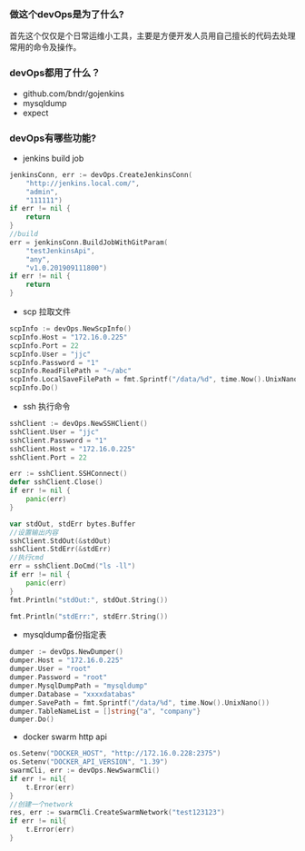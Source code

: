 ### 做这个devOps是为了什么?
首先这个仅仅是个日常运维小工具，主要是方便开发人员用自己擅长的代码去处理常用的命令及操作。

### devOps都用了什么？
* github.com/bndr/gojenkins
* mysqldump
* expect


### devOps有哪些功能?
* jenkins build job
```go
jenkinsConn, err := devOps.CreateJenkinsConn(
    "http://jenkins.local.com/",
    "admin",
    "111111")
if err != nil {
    return
}
//build
err = jenkinsConn.BuildJobWithGitParam(
    "testJenkinsApi",
    "any",
    "v1.0.201909111800")
if err != nil {
    return
}
```

* scp 拉取文件
```go
scpInfo := devOps.NewScpInfo()
scpInfo.Host = "172.16.0.225"
scpInfo.Port = 22
scpInfo.User = "jjc"
scpInfo.Password = "1"
scpInfo.ReadFilePath = "~/abc"
scpInfo.LocalSaveFilePath = fmt.Sprintf("/data/%d", time.Now().UnixNano())
scpInfo.Do()
```

* ssh 执行命令
```go
sshClient := devOps.NewSSHClient()
sshClient.User = "jjc"
sshClient.Password = "1"
sshClient.Host = "172.16.0.225"
sshClient.Port = 22

err := sshClient.SSHConnect()
defer sshClient.Close()
if err != nil {
    panic(err)
}

var stdOut, stdErr bytes.Buffer
//设置输出内容
sshClient.StdOut(&stdOut)
sshClient.StdErr(&stdErr)
//执行cmd
err = sshClient.DoCmd("ls -ll")
if err != nil {
    panic(err)
}
fmt.Println("stdOut:", stdOut.String())

fmt.Println("stdErr:", stdErr.String())

```

* mysqldump备份指定表
```go
dumper := devOps.NewDumper()
dumper.Host = "172.16.0.225"
dumper.User = "root"
dumper.Password = "root"
dumper.MysqlDumpPath = "mysqldump"
dumper.Database = "xxxxdatabas"
dumper.SavePath = fmt.Sprintf("/data/%d", time.Now().UnixNano())
dumper.TableNameList = []string{"a", "company"}
dumper.Do()
```

* docker swarm http api
```go
os.Setenv("DOCKER_HOST", "http://172.16.0.228:2375")
os.Setenv("DOCKER_API_VERSION", "1.39")
swarmCli, err := devOps.NewSwarmCli()
if err != nil{
    t.Error(err)
}
//创建一个network
res, err := swarmCli.CreateSwarmNetwork("test123123")
if err != nil{
    t.Error(err)
}
```